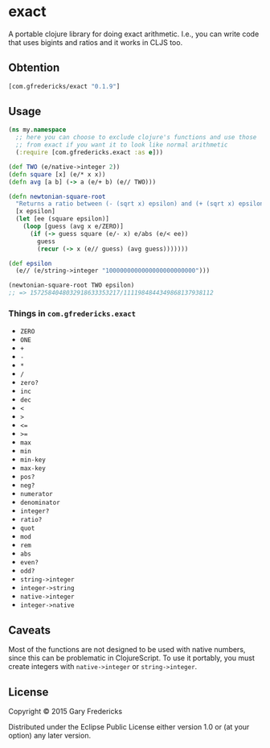 # exact

A portable clojure library for doing exact arithmetic. I.e., you can
write code that uses bigints and ratios and it works in CLJS too.

## Obtention

``` clojure
[com.gfredericks/exact "0.1.9"]
```

## Usage

``` clojure
(ns my.namespace
  ;; here you can choose to exclude clojure's functions and use those
  ;; from exact if you want it to look like normal arithmetic
  (:require [com.gfredericks.exact :as e]))

(def TWO (e/native->integer 2))
(defn square [x] (e/* x x))
(defn avg [a b] (-> a (e/+ b) (e// TWO)))

(defn newtonian-square-root
  "Returns a ratio between (- (sqrt x) epsilon) and (+ (sqrt x) epsilon)"
  [x epsilon]
  (let [ee (square epsilon)]
    (loop [guess (avg x e/ZERO)]
      (if (-> guess square (e/- x) e/abs (e/< ee))
        guess
        (recur (-> x (e// guess) (avg guess)))))))

(def epsilon
  (e// (e/string->integer "1000000000000000000000000")))

(newtonian-square-root TWO epsilon)
;; => 1572584048032918633353217/1111984844349868137938112
```

### Things in `com.gfredericks.exact`

- `ZERO`
- `ONE`
- `+`
- `-`
- `*`
- `/`
- `zero?`
- `inc`
- `dec`
- `<`
- `>`
- `<=`
- `>=`
- `max`
- `min`
- `min-key`
- `max-key`
- `pos?`
- `neg?`
- `numerator`
- `denominator`
- `integer?`
- `ratio?`
- `quot`
- `mod`
- `rem`
- `abs`
- `even?`
- `odd?`
- `string->integer`
- `integer->string`
- `native->integer`
- `integer->native`

## Caveats

Most of the functions are not designed to be used with native numbers,
since this can be problematic in ClojureScript. To use it portably,
you must create integers with `native->integer` or `string->integer`.

## License

Copyright © 2015 Gary Fredericks

Distributed under the Eclipse Public License either version 1.0 or (at
your option) any later version.
